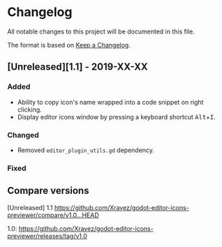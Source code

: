 # Changelog

All notable changes to this project will be documented in this file.

The format is based on [Keep a Changelog](http://keepachangelog.com/en/1.0.0/).

## [Unreleased][1.1] - 2019-XX-XX

### Added

- Ability to copy icon's name wrapped into a code snippet on right clicking.
- Display editor icons window by pressing a keyboard shortcut <kbd>Alt</kbd>+<kbd>I</kbd>.

### Changed

- Removed `editor_plugin_utils.gd` dependency.

### Fixed


## Compare versions
[Unreleased] 1.1 https://github.com/Xrayez/godot-editor-icons-previewer/compare/v1.0...HEAD

1.0: https://github.com/Xrayez/godot-editor-icons-previewer/releases/tag/v1.0